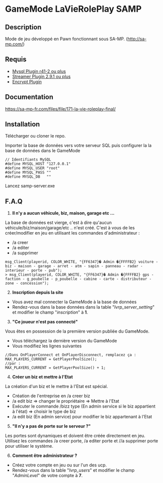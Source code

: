 # GameMode LaVieRolePlay SAMP #

## Description ##

Mode de jeu développé en Pawn fonctionnant sous SA-MP. (http://sa-mp.com/)

## Requis ##
* [Mysql Plugin r41-2 ou plus](http://forum.sa-mp.com/showthread.php?t=56564)
* [Streamer Plugin 2.9.1 ou plus](http://forum.sa-mp.com/showthread.php?t=102865)
* [Encrypt Plugin](http://forum.sa-mp.com/showthread.php?t=152682)

## Documentation ##
https://sa-mp-fr.com/files/file/171-la-vie-roleplay-final/

## Installation ##
Télécharger ou cloner le repo.

Importer la base de données vers votre serveur SQL puis configurer la la base de données dans le GameMode 

```pawn
// Identifiants MySQL
#define MYSQL_HOST "127.0.0.1"                                  		
#define MYSQL_USER "root"                                                   
#define MYSQL_PASS ""                                  
#define MYSQL_DB   ""                                        
```
Lancez samp-server.exe

## F.A.Q ##

1. __Il n'y a aucun véhicule, biz, maison, garage etc ...__

La base de données est vierge, c'est à dire qu'aucun véhicule/biz/maison/garage/etc .. n'est créé. C'est à vous de les créer/modifier en jeu en utilisant les commandes d'administrateur :
  * /a creer
  * /a editer
  * /a supprimer
```pawn
msg_Client(playerid, COLOR_WHITE, "{FF6347}� Admin �{FFFFB2} voiture - biz - maison - garage - arret - atm - sapin - panneau - radar - interieur - porte - pub");
> msg_Client(playerid, COLOR_WHITE, "{FF6347}� Admin �{FFFFB2} gps - faction - g_poubelle - p_poubelle - cabine - carte - distributeur - zone - concession");
```

2. __Inscription depuis la site__

* Vous avez mal connecter la GameMode à la base de données
* Rendez-vous dans la base données dans la table "_lvrp_server_setting_" et modifier le champ "_inscription_" à __1__.
  
3. __"Ce joueur n'est pas connecté"__

Vous êtes en possession de la première version publiée du GameMode.
* Vous téléchargez la dernière version du GameMode
* Vous modifiez les lignes suivantes 
```pawn
//Dans OnPlayerConnect et OnPlayerDisconnect, remplacez ça :
MAX_PLAYERS_CURRENT = GetPlayerPoolSize();
//par :
MAX_PLAYERS_CURRENT = GetPlayerPoolSize() + 1;
```
4. __Créer un biz et mettre à l'Etat__

La création d'un biz et le mettre à l'Etat est spécial.
* Création de l'entreprise en /a creer biz
* /a edit biz => changer le propriétaire => Mettre à l'Etat
* Exécuter le commande /bizz type (En admin service si le biz appartient à l'état) => choisir le type de biz
* /a edit biz (En admin service) pour modifier le biz appartenant à l'Etat

5. __"Il n'y a pas de porte sur le serveur ?"__

Les portes sont dynamiques et doivent être créée directement en jeu.
Utilisez les commandes /a creer porte, /a editer porte et //a supprimer porte pour utiliser le système.

6. __Comment être administrateur ?__

* Créez votre compte en jeu ou sur l'un des ucp.
* Rendez-vous dans la table "_lvrp_users_" et modifier le champ "_AdminLevel_" de votre compte à __7__.


